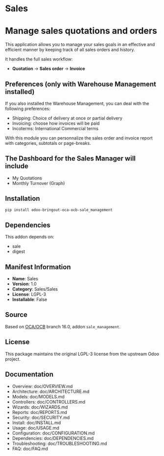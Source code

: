 # Sales


Manage sales quotations and orders
==================================

This application allows you to manage your sales goals in an effective and efficient manner by keeping track of all sales orders and history.

It handles the full sales workflow:

* **Quotation** -> **Sales order** -> **Invoice**

Preferences (only with Warehouse Management installed)
------------------------------------------------------

If you also installed the Warehouse Management, you can deal with the following preferences:

* Shipping: Choice of delivery at once or partial delivery
* Invoicing: choose how invoices will be paid
* Incoterms: International Commercial terms


With this module you can personnalize the sales order and invoice report with
categories, subtotals or page-breaks.

The Dashboard for the Sales Manager will include
------------------------------------------------
* My Quotations
* Monthly Turnover (Graph)
    

## Installation

```bash
pip install odoo-bringout-oca-ocb-sale_management
```

## Dependencies

This addon depends on:
- sale
- digest

## Manifest Information

- **Name**: Sales
- **Version**: 1.0
- **Category**: Sales/Sales
- **License**: LGPL-3
- **Installable**: False

## Source

Based on [OCA/OCB](https://github.com/OCA/OCB) branch 16.0, addon `sale_management`.

## License

This package maintains the original LGPL-3 license from the upstream Odoo project.

## Documentation

- Overview: doc/OVERVIEW.md
- Architecture: doc/ARCHITECTURE.md
- Models: doc/MODELS.md
- Controllers: doc/CONTROLLERS.md
- Wizards: doc/WIZARDS.md
- Reports: doc/REPORTS.md
- Security: doc/SECURITY.md
- Install: doc/INSTALL.md
- Usage: doc/USAGE.md
- Configuration: doc/CONFIGURATION.md
- Dependencies: doc/DEPENDENCIES.md
- Troubleshooting: doc/TROUBLESHOOTING.md
- FAQ: doc/FAQ.md
